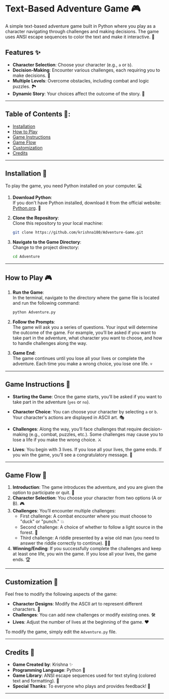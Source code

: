# Text-Based Adventure Game 🎮

A simple text-based adventure game built in Python where you play as a character navigating through challenges and making decisions. The game uses ANSI escape sequences to color the text and make it interactive. 🌈

## Features ✨
- **Character Selection**: Choose your character (e.g., `a` or `b`).
- **Decision-Making**: Encounter various challenges, each requiring you to make decisions. 🤔
- **Multiple Levels**: Overcome obstacles, including combat and logic puzzles. 🏞️
- **Dynamic Story**: Your choices affect the outcome of the story. 📜

---

## Table of Contents 📑:
- [Installation](#installation)
- [How to Play](#how-to-play)
- [Game Instructions](#game-instructions)
- [Game Flow](#game-flow)
- [Customization](#customization)
- [Credits](#credits)

---

## Installation 🚀

To play the game, you need Python installed on your computer. 💻

1. **Download Python**:  
   If you don't have Python installed, download it from the official website: [Python.org](https://www.python.org/downloads/). 🐍

2. **Clone the Repository**:  
   Clone this repository to your local machine:
   ```bash
   git clone https://github.com/krishna180/Adventure-Game.git
   ```

3. **Navigate to the Game Directory**:  
   Change to the project directory:
   ```bash
   cd Adventure
   ```

---

## How to Play 🎮

1. **Run the Game**:  
   In the terminal, navigate to the directory where the game file is located and run the following command:
   ```bash
   python Adventure.py
   ```

2. **Follow the Prompts**:  
   The game will ask you a series of questions. Your input will determine the outcome of the game. For example, you’ll be asked if you want to take part in the adventure, what character you want to choose, and how to handle challenges along the way.

3. **Game End**:  
   The game continues until you lose all your lives or complete the adventure. Each time you make a wrong choice, you lose one life. 💀

---

## Game Instructions 📜

- **Starting the Game**: Once the game starts, you’ll be asked if you want to take part in the adventure (`yes` or `no`).
  
- **Character Choice**: You can choose your character by selecting `a` or `b`. Your character's actions are displayed in ASCII art. 🎭
  
- **Challenges**: Along the way, you’ll face challenges that require decision-making (e.g., combat, puzzles, etc.). Some challenges may cause you to lose a life if you make the wrong choice. ⚔️

- **Lives**: You begin with 3 lives. If you lose all your lives, the game ends. If you win the game, you’ll see a congratulatory message. 🎉

---

## Game Flow 🌟

1. **Introduction**: The game introduces the adventure, and you are given the option to participate or quit. 🏁
2. **Character Selection**: You choose your character from two options (A or B). 🎮
3. **Challenges**: You’ll encounter multiple challenges:
    - First challenge: A combat encounter where you must choose to "duck" or "punch." 💥
    - Second challenge: A choice of whether to follow a light source in the forest. 🌲
    - Third challenge: A riddle presented by a wise old man (you need to answer the riddle correctly to continue). 🧙‍♂️
4. **Winning/Ending**: If you successfully complete the challenges and keep at least one life, you win the game. If you lose all your lives, the game ends. 🏆

---

## Customization 🔧

Feel free to modify the following aspects of the game:

- **Character Designs**: Modify the ASCII art to represent different characters. 🎨
- **Challenges**: You can add new challenges or modify existing ones. 🛠️
- **Lives**: Adjust the number of lives at the beginning of the game. ❤️

To modify the game, simply edit the `Adventure.py` file.

---

## Credits 🏅

- **Game Created by**: Krishna ✨
- **Programming Language**: Python 🐍
- **Game Library**: ANSI escape sequences used for text styling (colored text and formatting). 🌈
- **Special Thanks**: To everyone who plays and provides feedback! 💬

---
